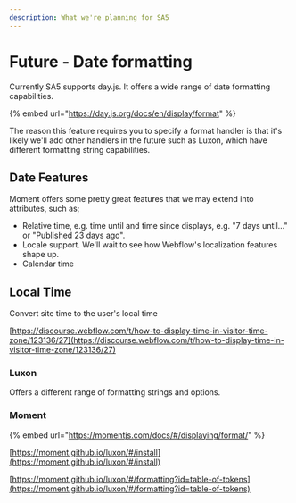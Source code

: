 ```yaml
---
description: What we're planning for SA5
---
```


# Future - Date formatting

Currently SA5 supports day.js. It offers a wide range of date formatting capabilities.

{% embed url="https://day.js.org/docs/en/display/format" %}

The reason this feature requires you to specify a format handler is that it's likely we'll add other handlers in the future such as Luxon, which have different formatting string capabilities.&#x20;

## Date Features

Moment offers some pretty great features that we may extend into attributes, such as;

* Relative time, e.g. time until and time since displays, e.g. "7 days until..." or "Published 23 days ago".&#x20;
* Locale support. We'll wait to see how Webflow's localization features shape up.&#x20;
* Calendar time



## Local Time

Convert site time to the user's local time

[https://discourse.webflow.com/t/how-to-display-time-in-visitor-time-zone/123136/27](https://discourse.webflow.com/t/how-to-display-time-in-visitor-time-zone/123136/27)

### Luxon

Offers a different range of formatting strings and options.&#x20;

### Moment

{% embed url="https://momentjs.com/docs/#/displaying/format/" %}

[https://moment.github.io/luxon/#/install](https://moment.github.io/luxon/#/install)

[https://moment.github.io/luxon/#/formatting?id=table-of-tokens](https://moment.github.io/luxon/#/formatting?id=table-of-tokens)
